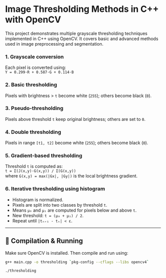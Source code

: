 # Image Thresholding Methods in C++ with OpenCV

This project demonstrates multiple grayscale thresholding techniques implemented in C++ using OpenCV. 
It covers basic and advanced methods used in image preprocessing and segmentation.

### 1. Grayscale conversion  
Each pixel is converted using:  
`Y = 0.299·R + 0.587·G + 0.114·B`

### 2. Basic thresholding  
Pixels with brightness > `t` become white (`255`); others become black (`0`).

### 3. Pseudo-thresholding  
Pixels above threshold `t` keep original brightness; others are set to `0`.

### 4. Double thresholding  
Pixels in range `[t1, t2]` become white (`255`); others become black (`0`).

### 5. Gradient-based thresholding  
Threshold `t` is computed as:  
`t = Σ(J(x,y)·G(x,y)) / Σ(G(x,y))`  
where `G(x,y) = max(|Gx|, |Gy|)` is the local brightness gradient.

### 6. Iterative thresholding using histogram  
- Histogram is normalized.  
- Pixels are split into two classes by threshold `t`.  
- Means `μ₀` and `μ₁` are computed for pixels below and above `t`.  
- New threshold: `t = (μ₀ + μ₁) / 2`.  
- Repeat until `|tₙ₊₁ - tₙ| < ε`.

---

## 🔧 Compilation & Running

Make sure OpenCV is installed. Then compile and run using:

```bash
g++ main.cpp -o thresholding `pkg-config --cflags --libs opencv4`
```
`./thresholding`